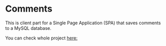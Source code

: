 # Comments

This is client part for a Single Page Application (SPA) that saves comments to a MySQL database.

You can check whole project [here:]([http://localhost:5000/comments/](https://github.com/sgrischenko8/comments))

